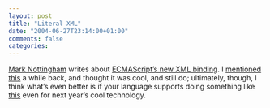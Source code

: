 ```yaml
---
layout: post
title: "Literal XML"
date: "2004-06-27T23:14:00+01:00"
comments: false
categories: 
---
```


<p><a href="http://www.mnot.net/blog/">Mark Nottingham</a> writes about <a href="http://www.mnot.net/blog/2004/06/23/e4x">ECMAScript&#8217;s new XML binding</a>. I <a href="/blog/st/2003/04/29/native_xml_support_in_ecmascript.html">mentioned this</a> a while back, and thought it was cool, and still do; ultimately, though, I think what&#8217;s even better is if your language supports doing something like <a href="http://okmij.org/ftp/Scheme/SXML.html">this</a> even for next year&#8217;s cool technology.</p>


